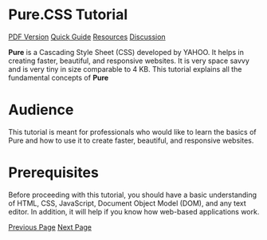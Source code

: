 # Pure.CSS Tutorial
[PDF Version](../purecss/purecss_pdf_version.md)
[Quick Guide](../purecss/purecss_quick_guide.md)
[Resources](../purecss/purecss_useful_resources.md)
[Discussion](../purecss/purecss_discussion.md)

**Pure** is a Cascading Style Sheet (CSS) developed by YAHOO. It helps in creating faster, beautiful, and responsive websites. It is very space savvy and is very tiny in size comparable to 4 KB. This tutorial explains all the fundamental concepts of **Pure**

# Audience
This tutorial is meant for professionals who would like to learn the basics of Pure and how to use it to create faster, beautiful, and responsive websites.

# Prerequisites
Before proceeding with this tutorial, you should have a basic understanding of HTML, CSS, JavaScript, Document Object Model (DOM), and any text editor. In addition, it will help if you know how web-based applications work.


[Previous Page](../purecss/index.md) [Next Page](../purecss/purecss_overview.md) 
